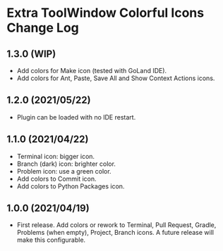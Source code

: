 # Extra ToolWindow Colorful Icons Change Log

## 1.3.0 (WIP)
* Add colors for Make icon (tested with GoLand IDE).
* Add colors for Ant, Paste, Save All and Show Context Actions icons. 

## 1.2.0 (2021/05/22)
* Plugin can be loaded with no IDE restart.

## 1.1.0 (2021/04/22)
* Terminal icon: bigger icon.
* Branch (dark) icon: brighter color.
* Problem icon: use a green color.
* Add colors to Commit icon.
* Add colors to Python Packages icon.

## 1.0.0 (2021/04/19)
* First release. Add colors or rework to Terminal, Pull Request, Gradle, Problems (when empty), Project, Branch icons. A future release will make this configurable.
